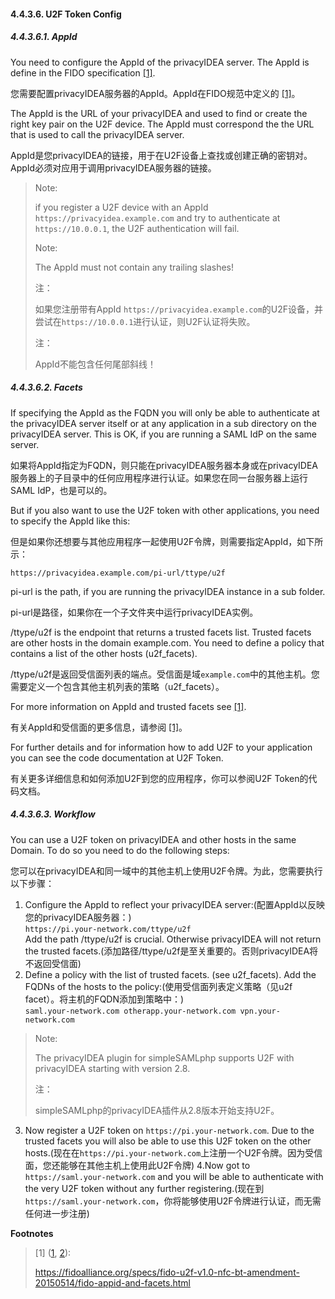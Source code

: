 #### 4.4.3.6. U2F Token Config

##### 4.4.3.6.1. AppId

You need to configure the AppId of the privacyIDEA server. The AppId is define in the FIDO specification <span id="id1">[[1]](#fido)</span>.

您需要配置privacyIDEA服务器的AppId。AppId在FIDO规范中定义的 [[1]](#fido)。

The AppId is the URL of your privacyIDEA and used to find or create the right key pair on the U2F device. The AppId must correspond the the URL that is used to call the privacyIDEA server.

AppId是您privacyIDEA的链接，用于在U2F设备上查找或创建正确的密钥对。AppId必须对应用于调用privacyIDEA服务器的链接。

> Note:
> 
> if you register a U2F device with an AppId `https://privacyidea.example.com` and try to authenticate at `https://10.0.0.1`, the U2F authentication will fail.
> 
> Note:
> 
> The AppId must not contain any trailing slashes!
> 
> 注：
> 
> 如果您注册带有AppId `https://privacyidea.example.com`的U2F设备，并尝试在`https://10.0.0.1`进行认证，则U2F认证将失败。
> 
> 注：
> 
> AppId不能包含任何尾部斜线！

##### 4.4.3.6.2. Facets

If specifying the AppId as the FQDN you will only be able to authenticate at the privacyIDEA server itself or at any application in a sub directory on the privacyIDEA server. This is OK, if you are running a SAML IdP on the same server.

如果将AppId指定为FQDN，则只能在privacyIDEA服务器本身或在privacyIDEA服务器上的子目录中的任何应用程序进行认证。如果您在同一台服务器上运行SAML IdP，也是可以的。

But if you also want to use the U2F token with other applications, you need to specify the AppId like this:

但是如果你还想要与其他应用程序一起使用U2F令牌，则需要指定AppId，如下所示：

```
https://privacyidea.example.com/pi-url/ttype/u2f
```

pi-url is the path, if you are running the privacyIDEA instance in a sub folder.

pi-url是路径，如果你在一个子文件夹中运行privacyIDEA实例。

/ttype/u2f is the endpoint that returns a trusted facets list. Trusted facets are other hosts in the domain example.com. You need to define a policy that contains a list of the other hosts (u2f_facets).

/ttype/u2f是返回受信面列表的端点。受信面是域`example.com`中的其他主机。您需要定义一个包含其他主机列表的策略（u2f_facets）。

For more information on AppId and trusted facets see <span id="id2">[[1]](#fido)</span>.

有关AppId和受信面的更多信息，请参阅 [[1]](#fido)。

For further details and for information how to add U2F to your application you can see the code documentation at U2F Token.

有关更多详细信息和如何添加U2F到您的应用程序，你可以参阅U2F Token的代码文档。

##### 4.4.3.6.3. Workflow

You can use a U2F token on privacyIDEA and other hosts in the same Domain. To do so you need to do the following steps:

您可以在privacyIDEA和同一域中的其他主机上使用U2F令牌。为此，您需要执行以下步骤：

1. Configure the AppId to reflect your privacyIDEA server:(配置AppId以反映您的privacyIDEA服务器：)  
`https://pi.your-network.com/ttype/u2f`  
Add the path /ttype/u2f is crucial. Otherwise privacyIDEA will not return the trusted facets.(添加路径/ttype/u2f是至关重要的。否则privacyIDEA将不返回受信面)
2. Define a policy with the list of trusted facets. (see u2f_facets). Add the FQDNs of the hosts to the policy:(使用受信面列表定义策略（见u2f facet）。将主机的FQDN添加到策略中：)  
`saml.your-network.com otherapp.your-network.com vpn.your-network.com`  
> Note:
> 
> The privacyIDEA plugin for simpleSAMLphp supports U2F with privacyIDEA starting with version 2.8.
> 
> 注：
> 
> simpleSAMLphp的privacyIDEA插件从2.8版本开始支持U2F。
3. Now register a U2F token on `https://pi.your-network.com`. Due to the trusted facets you will also be able to use this U2F token on the other hosts.(现在在`https://pi.your-network.com`上注册一个U2F令牌。因为受信面，您还能够在其他主机上使用此U2F令牌)
4.Now got to `https://saml.your-network.com` and you will be able to authenticate with the very U2F token without any further registering.(现在到`https://saml.your-network.com`，你将能够使用U2F令牌进行认证，而无需任何进一步注册)

**Footnotes**

> <span id="fido">[1] ([1](#id1), [2](#id2))</span>:
> 
> <https://fidoalliance.org/specs/fido-u2f-v1.0-nfc-bt-amendment-20150514/fido-appid-and-facets.html>